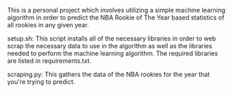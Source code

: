 This is a personal project which involves utilizing a simple machine learning algorithm in order to predict the NBA Rookie of The Year based statistics of all rookies in any given year.


setup.sh:
	This script installs all of the necessary libraries in order to web scrap the necessary data to use in the algorithm as well as the libraries needed to perform the machine learning algorithm. The required libraries are listed in requirements.txt.

scraping.py:
	This gathers the data of the NBA rookies for the year that you're trying to predict. 
